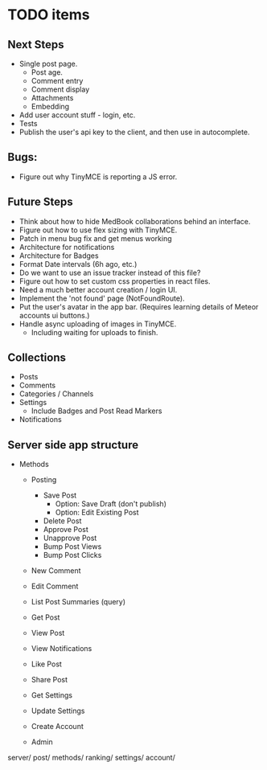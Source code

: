 # TODO items

## Next Steps

* Single post page.
  * Post age.
  * Comment entry
  * Comment display
  * Attachments
  * Embedding
* Add user account stuff - login, etc.
* Tests
* Publish the user's api key to the client, and then use in autocomplete.

## Bugs:

* Figure out why TinyMCE is reporting a JS error.

## Future Steps

* Think about how to hide MedBook collaborations behind an interface.
* Figure out how to use flex sizing with TinyMCE.
* Patch in menu bug fix and get menus working
* Architecture for notifications
* Architecture for Badges
* Format Date intervals (6h ago, etc.)
* Do we want to use an issue tracker instead of this file?
* Figure out how to set custom css properties in react files.
* Need a much better account creation / login UI.
* Implement the 'not found' page (NotFoundRoute).
* Put the user's avatar in the app bar. (Requires learning details of
  Meteor accounts ui buttons.)
* Handle async uploading of images in TinyMCE.
  * Including waiting for uploads to finish.

## Collections

* Posts
* Comments
* Categories / Channels
* Settings
  * Include Badges and Post Read Markers
* Notifications

## Server side app structure

* Methods
  * Posting
    * Save Post
      * Option: Save Draft (don't publish)
      * Option: Edit Existing Post
    * Delete Post
    * Approve Post
    * Unapprove Post
    * Bump Post Views
    * Bump Post Clicks

  * New Comment
  * Edit Comment
  * List Post Summaries (query)
  * Get Post
  * View Post
  * View Notifications
  * Like Post
  * Share Post
  * Get Settings
  * Update Settings
  * Create Account
  * Admin

server/
  post/
    methods/
  ranking/
  settings/
  account/
